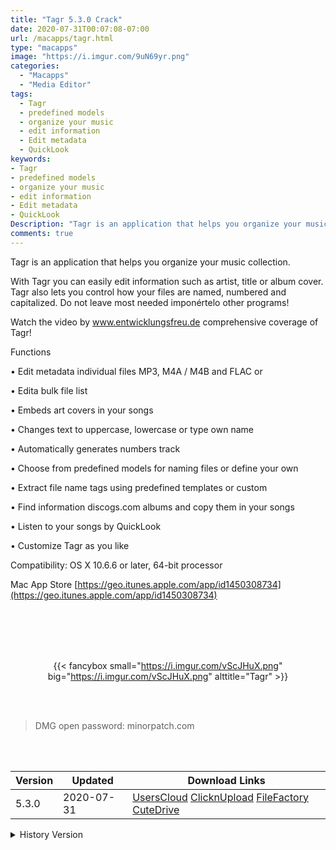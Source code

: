 ```yaml
---
title: "Tagr 5.3.0 Crack"
date: 2020-07-31T00:07:08-07:00
url: /macapps/tagr.html
type: "macapps"
image: "https://i.imgur.com/9uN69yr.png"
categories:
  - "Macapps"
  - "Media Editor"
tags:
  - Tagr
  - predefined models
  - organize your music
  - edit information
  - Edit metadata
  - QuickLook
keywords:
- Tagr
- predefined models
- organize your music
- edit information
- Edit metadata
- QuickLook
Description: "Tagr is an application that helps you organize your music collection.With Tagr you can easily edit information such as artist, title or album cover"
comments: true
---
```


Tagr is an application that helps you organize your music collection.

With Tagr you can easily edit information such as artist, title or album cover. Tagr also lets you control how your files are named, numbered and capitalized. Do not leave most needed imponértelo other programs!

Watch the video by www.entwicklungsfreu.de comprehensive coverage of Tagr!

Functions

• Edit metadata individual files MP3, M4A / M4B and FLAC or

• Edita bulk file list

• Embeds art covers in your songs

• Changes text to uppercase, lowercase or type own name

• Automatically generates numbers track

• Choose from predefined models for naming files or define your own

• Extract file name tags using predefined templates or custom


• Find information discogs.com albums and copy them in your songs

• Listen to your songs by QuickLook

• Customize Tagr as you like

Compatibility: OS X 10.6.6 or later, 64-bit processor

Mac App Store [https://geo.itunes.apple.com/app/id1450308734](https://geo.itunes.apple.com/app/id1450308734)

<br/>
<br/>
<script async src="https://pagead2.googlesyndication.com/pagead/js/adsbygoogle.js"></script>
<ins class="adsbygoogle"
     style="display:block; text-align:center;"
     data-ad-layout="in-article"
     data-ad-format="fluid"
     data-ad-client="ca-pub-8746275014476192"
     data-ad-slot="5144997159"></ins>
<script>
     (adsbygoogle = window.adsbygoogle || []).push({});
</script>
<br/>
<br/>


<center>

{{< fancybox small="https://i.imgur.com/vScJHuX.png" big="https://i.imgur.com/vScJHuX.png" alttitle="Tagr" >}}

</center>

<br/>
<br/>


> DMG open password: minorpatch.com

<br/>

<br/>
<div id="history_version" class="history_version">

| Version | Updated | Download Links |
| ---- | ---- | ---- |
| 5.3.0 | 2020-07-31 | [UsersCloud](https://ouo.io/FBjzUQf)   [ClicknUpload](https://ouo.io/vjE9Zv)   [FileFactory](https://ouo.io/3e2sbk)   [CuteDrive](https://ouo.io/gE9pW7) |
<details>
<summary>History Version</summary>

| Version | Updated | Download Links |
| ---- | ---- | ---- |
| 5.2.0 | 2020-04-07 | [UsersCloud](https://ouo.io/FAZ0tP)   [ClicknUpload](https://ouo.io/3c41qS)   [FileFactory](https://ouo.io/F3tgoD)   [CuteDrive](https://ouo.io/SJoODAx) |
</details>

</div>
